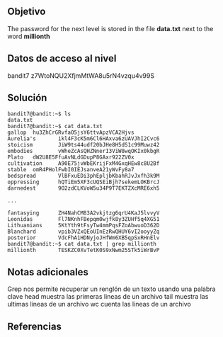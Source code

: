 ## Objetivo
The password for the next level is stored in the file **data.txt** next to the word **millionth**
## Datos de acceso al nivel
bandit7
z7WtoNQU2XfjmMtWA8u5rN4vzqu4v99S
## Solución
```
bandit7@bandit:~$ ls
data.txt
bandit7@bandit:~$ cat data.txt
gallop  hu3ZhCrGRvfaO5jsY6ttvApzVCA2Hjvs
Aurelia's       ikl4F3cK5m6Cl6HAxva6zUAVJhI2Cvc6
stoicism        JiW9ts44udf20bJHe8H5dS1c99Muwz42
embodies        vWheZcAsQHZNnerI3ViW8wqOKIx0kbgR
Plato   dW2U8E5FfuAvNLdGDupP8GAxr922ZV0x
cultivation     A90E75jvWbEKrijFxM4GxqHEw8c8U2Bf
stable  omR4PHolFwbI0IEJsanveA21yWvFy8a7
bedspread       VlBFxuEDi3phEpljbKbahRJvJxfh3k9M
oppressing      hQTiEm5XF3cUQSEiBjh7sekemLOKBrcJ
darnedest       9O2zdCLKVoW5u34P9T7EKTZXcMRE6xh5

...

fantasying      ZH4NahCM83A2vkjtzg6qrU4KaJ5lvvyV
Leonidas        Fl7NKnhFBepqm0wjfk8y3ZUHf5q4XG51
Lithuanians     5KtYth9tFsyTw4mmPqsFZoAbwuoD362D
Blanchard       vpib3VZxQEoUInEzRwQHUY6vI2ooyyZq
posterior       VdcFhA1HDNyjoJHfWm6XB5qpSxRHnElv
bandit7@bandit:~$ cat data.txt | grep millionth
millionth       TESKZC0XvTetK0S9xNwm25STk5iWrBvP
```
## Notas adicionales
Grep nos permite recuperar un renglón de un texto usando una palabra clave
head muestra las primeras lineas de un archivo
tail muestra las ultimas lineas de un archivo
wc cuenta las lineas de un archivo
## Referencias